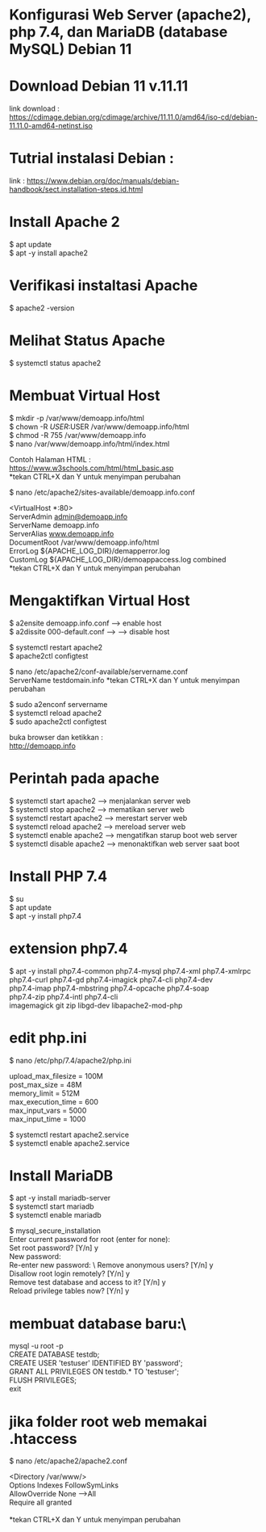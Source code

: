 # Konfigurasi Web Server (apache2), php 7.4, dan MariaDB (database MySQL) Debian 11


# Download Debian 11 v.11.11
link download : https://cdimage.debian.org/cdimage/archive/11.11.0/amd64/iso-cd/debian-11.11.0-amd64-netinst.iso

# Tutrial instalasi Debian : 
link : https://www.debian.org/doc/manuals/debian-handbook/sect.installation-steps.id.html


# Install Apache 2 
$ apt update\
$ apt -y install apache2

# Verifikasi instaltasi Apache
$ apache2 -version

# Melihat Status Apache
$ systemctl status apache2


# Membuat Virtual Host
$ mkdir -p /var/www/demoapp.info/html \
$ chown -R $USER:$USER /var/www/demoapp.info/html \
$ chmod -R 755 /var/www/demoapp.info \
$ nano /var/www/demoapp.info/html/index.html

Contoh Halaman HTML : \
https://www.w3schools.com/html/html_basic.asp \
*tekan CTRL+X dan Y untuk menyimpan perubahan


$ nano /etc/apache2/sites-available/demoapp.info.conf

<VirtualHost *:80> \
  ServerAdmin admin@demoapp.info \
  ServerName demoapp.info \
  ServerAlias www.demoapp.info \
  DocumentRoot /var/www/demoapp.info/html \
  ErrorLog ${APACHE_LOG_DIR}/demapperror.log \
  CustomLog ${APACHE_LOG_DIR}/demoappaccess.log combined \
</VirtualHost> 
*tekan CTRL+X dan Y untuk menyimpan perubahan


# Mengaktifkan Virtual Host 
$ a2ensite demoapp.info.conf --> enable host \
$ a2dissite 000-default.conf --> --> disable host

$ systemctl restart apache2 \
$ apache2ctl configtest 

$ nano /etc/apache2/conf-available/servername.conf \
ServerName testdomain.info
*tekan CTRL+X dan Y untuk menyimpan perubahan

$ sudo a2enconf servername \
$ systemctl reload apache2 \
$ sudo apache2ctl configtest 

buka browser dan ketikkan : \
http://demoapp.info

# Perintah pada apache
$ systemctl start apache2 --> menjalankan server web\
$ systemctl stop apache2 --> mematikan server web\
$ systemctl restart apache2 --> merestart server web\
$ systemctl reload apache2 --> mereload server web\
$ systemctl enable apache2 --> mengatifkan starup boot web server  \
$ systemctl disable apache2 --> menonaktifkan web server saat boot



# Install PHP 7.4
$ su\
$ apt update\
$ apt -y install php7.4

# extension php7.4
$ apt -y install php7.4-common php7.4-mysql php7.4-xml php7.4-xmlrpc \
php7.4-curl php7.4-gd php7.4-imagick php7.4-cli php7.4-dev \
php7.4-imap php7.4-mbstring php7.4-opcache php7.4-soap \
php7.4-zip php7.4-intl php7.4-cli \
imagemagick git zip libgd-dev libapache2-mod-php 


# edit php.ini
$ nano /etc/php/7.4/apache2/php.ini

upload_max_filesize = 100M \
post_max_size = 48M \
memory_limit = 512M \
max_execution_time = 600 \
max_input_vars = 5000 \
max_input_time = 1000

$ systemctl restart apache2.service\
$ systemctl enable apache2.service

# Install MariaDB
$ apt -y install mariadb-server\
$ systemctl start mariadb\
$ systemctl enable mariadb

$ mysql_secure_installation\
Enter current password for root (enter for none): \
Set root password? [Y/n] y \
New password: \
Re-enter new password: \ 
Remove anonymous users? [Y/n] y \
Disallow root login remotely? [Y/n] y \
Remove test database and access to it? [Y/n] y \
Reload privilege tables now? [Y/n] y

# membuat database baru:\
mysql -u root -p \
CREATE DATABASE testdb; \
CREATE USER 'testuser' IDENTIFIED BY 'password'; \
GRANT ALL PRIVILEGES ON testdb.* TO 'testuser'; \
FLUSH PRIVILEGES; \
exit


# jika folder root web memakai .htaccess
$ nano /etc/apache2/apache2.conf

<Directory /var/www/> \
        Options Indexes FollowSymLinks \
        AllowOverride None -->All \
        Require all granted \
</Directory> \
*tekan CTRL+X dan Y untuk menyimpan perubahan
